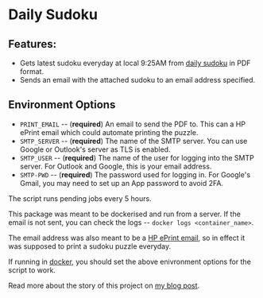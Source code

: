 # Daily Sudoku

## Features:
* Gets latest sudoku everyday at local 9:25AM from [daily sudoku](http://www.dailysudoku.com/sudoku/) in PDF format.
* Sends an email with the attached sudoku to an email address specified.

## Environment Options
* `PRINT_EMAIL` -- (**required**) An email to send the PDF to. This can a HP ePrint email which could automate printing the puzzle.
* `SMTP_SERVER` -- (**required**) The name of the SMTP server. You can use Google or Outlook's server as TLS is enabled.
* `SMTP_USER` -- (**required**) The name of the user for logging into the SMTP server. For Outlook and Google, this is your email address.
* `SMTP-PWD` -- (**required**) The password used for logging in. For Google's Gmail, you may need to set up an App password to avoid 2FA.

The script runs pending jobs every 5 hours.

This package was meant to be dockerised and run from a server. 
If the email is not sent, you can check the logs -- `docker logs <container_name>`. 
 
The email address was also meant to be a [HP ePrint email](https://en.wikipedia.org/wiki/HP_ePrint), 
so in effect it was supposed to print a sudoku puzzle everyday.

If running in [docker](https://hub.docker.com/r/houfu/daily_sudoku), you should set the above enivronment options for the script to work. 

Read more about the story of this project on [my blog post](https://www.lovelawrobots.com/get-your-daily-dose-of-sudoku-with-a-little-bit-of-python/). 